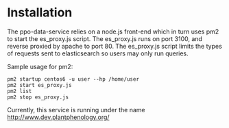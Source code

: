 # Installation
The ppo-data-service relies on a node.js front-end which in turn uses pm2 to start the es_proxy.js script.
The es_proxy.js runs on port 3100, and reverse proxied by apache to port 80.  The es_proxy.js script limits the 
types of requests sent to elasticsearch so users may only run queries.  

Sample usage for pm2:
```
pm2 startup centos6 -u user --hp /home/user
pm2 start es_proxy.js
pm2 list
pm2 stop es_proxy.js
```
Currently, this service is running under the name http://www.dev.plantphenology.org/
